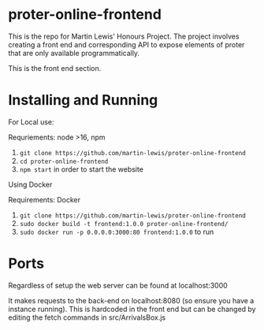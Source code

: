 # proter-online-frontend

This is the repo for Martin Lewis' Honours Project. The project involves creating a front end and corresponding API to expose elements of proter that are only available programmatically.

This is the front end section.

# Installing and Running

For Local use:

Requriements: node >16, npm

1. `git clone https://github.com/martin-lewis/proter-online-frontend`
2. `cd proter-online-frontend`
3. `npm start` in order to start the website

Using Docker

Requirements: Docker

1. `git clone https://github.com/martin-lewis/proter-online-frontend`
2. `sudo docker build -t frontend:1.0.0 proter-online-frontend/`
3. `sudo docker run -p 0.0.0.0:3000:80 frontend:1.0.0` to run


# Ports
Regardless of setup the web server can be found at localhost:3000

It makes requests to the back-end on localhost:8080 (so ensure you have a instance running). This is hardcoded in the front end but can be changed by editing the fetch commands in src/ArrivalsBox.js

